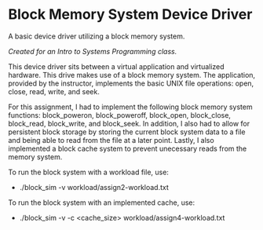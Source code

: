 # Block Memory System Device Driver
A basic device driver utilizing a block memory system.

*Created for an Intro to Systems Programming class.*

This device driver sits between a virtual application and virtualized hardware. This drive makes use of a block memory system. The application, provided by the instructor, implements the basic UNIX file operations: open, close, read, write, and seek.

For this assignment, I had to implement the following block memory system functions: block_poweron, block_poweroff, block_open, block_close, block_read, block_write, and block_seek. In addition, I also had to allow for persistent block storage by storing the current block system data to a file and being able to read from the file at a later point. Lastly, I also implemented a block cache system to prevent unecessary reads from the memory system.


To run the block system with a workload file, use:
* ./block_sim -v workload/assign2-workload.txt

To run the block system with an implemented cache, use:
* ./block_sim -v -c <cache_size> workload/assign4-workload.txt
